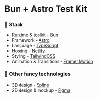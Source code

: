 # Bun + Astro Test Kit

### 🥞 Stack

- Runtime & toolkit - [Bun](https://bun.sh/)
- Framework - [Astro](https://astro.build/)
- Language - [TypeScript](https://www.typescriptlang.org/)
- Hosting - [Netlify](https://netlify.com/)
- Styling - [TailwindCSS](https://tailwindcss.com/)
- Animation & Transitions - [Framer Motion](https://www.framer.com/motion/)

### 🐼 Other fancy technologies

- 3D design - [Spline](https://spline.design/)
- 2D design & mockup - [Figma](https://www.figma.com/)
